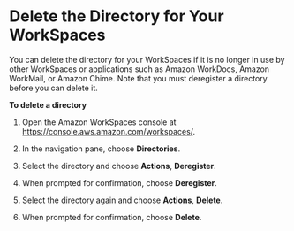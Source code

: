# Delete the Directory for Your WorkSpaces<a name="delete-workspaces-directory"></a>

You can delete the directory for your WorkSpaces if it is no longer in use by other WorkSpaces or applications such as Amazon WorkDocs, Amazon WorkMail, or Amazon Chime\. Note that you must deregister a directory before you can delete it\.

**To delete a directory**

1. Open the Amazon WorkSpaces console at [https://console\.aws\.amazon\.com/workspaces/](https://console.aws.amazon.com/workspaces/)\.

1. In the navigation pane, choose **Directories**\.

1. Select the directory and choose **Actions**, **Deregister**\.

1. When prompted for confirmation, choose **Deregister**\.

1. Select the directory again and choose **Actions**, **Delete**\.

1. When prompted for confirmation, choose **Delete**\.